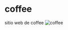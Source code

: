 # coffee
sitio web de coffee
![coffee](https://user-images.githubusercontent.com/91045865/158649082-de4ffaa9-f7e6-458e-82c2-169e4cd70bf1.png)

